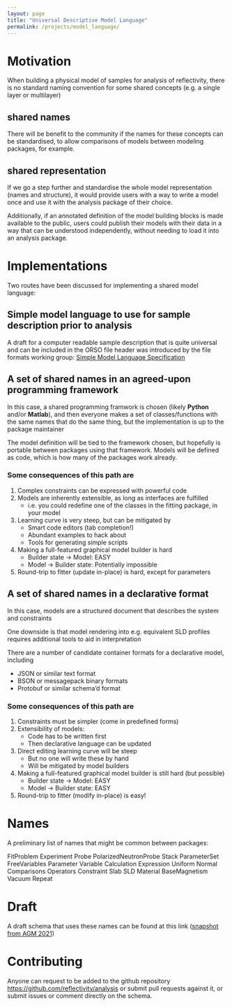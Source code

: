 ```yaml
---
layout: page
title: "Universal Descriptive Model Language"
permalink: /projects/model_language/
---
```


# Motivation
When building a physical model of samples for analysis of reflectivity, there is no standard naming convention for some shared concepts (e.g. a single layer or multilayer)

## shared names
There will be benefit to the community if the names for these concepts can be standardised, to allow comparisons of models between modeling packages, for example.

## shared representation
If we go a step further and standardise the whole model representation (names and structure), it would provide users with a way to write a model once and use it with the analysis package of their choice.  

Additionally, if an annotated definition of the model building blocks is made available to the public, users could publish their models with their data in a way that can be understood independently, without needing to load it into an analysis package.


# Implementations
Two routes have been discussed for implementing a shared model language: 

## Simple model language to use for sample description prior to analysis
A draft for a computer readable sample description that is quite universal and can be included in the ORSO file header was introduced by the file formats working group:
[Simple Model Language Specification](simple_model)

## A set of shared names in an agreed-upon programming framework
In this case, a shared programming framwork is chosen (likely **Python** and/or **Matlab**), and then everyone makes a set of classes/functions with the same names that do the same thing, but the implementation is up to the package maintainer

The model definition will be tied to the framework chosen, but hopefully is portable between packages using that framework.  Models will be defined as code, which is how many of the packages work already.

### Some consequences of this path are
1. Complex constraints can be expressed with powerful code
1. Models are inherently extensible, as long as interfaces are fulfilled
   - i.e. you could redefine one of the classes in the fitting package, in your model
1. Learning curve is very steep, but can be mitigated by
   - Smart code editors (tab completion!)
   - Abundant examples to hack about
   - Tools for generating simple scripts
1. Making a full-featured graphical model builder is hard
   - Builder state -> Model: EASY
   - Model -> Builder state: Potentially impossible
1. Round-trip to fitter (update in-place) is hard, except for parameters

## A set of shared names in a declarative format
In this case, models are a structured document that describes the system and constraints

One downside is that model rendering into e.g. equivalent SLD profiles requires additional tools to aid in interpretation

There are a number of candidate container formats for a declarative model, including
- JSON or similar text format
- BSON or messagepack binary formats
- Protobuf or similar schema’d format

### Some consequences of this path are
1. Constraints must be simpler (come in predefined forms)
1. Extensibility of models:
   - Code has to be written first
   - Then declarative language can be updated
1. Direct editing learning curve will be steep
   - But no one will write these by hand
   - Will be mitigated by model builders
1. Making a full-featured graphical model builder is still hard (but possible)
   - Builder state -> Model: EASY
   - Model -> Builder state: EASY
1. Round-trip to fitter (modify in-place) is easy!

# Names
A preliminary list of names that might be common between packages:

FitProblem
Experiment
Probe
PolarizedNeutronProbe
Stack
ParameterSet
FreeVariables
Parameter
Variable
Calculation
Expression
Uniform
Normal
Comparisons
Operators
Constraint
Slab
SLD
Material
BaseMagnetism
Vacuum
Repeat

# Draft
A draft schema that uses these names can be found at this link ([snapshot from AGM 2021](https://github.com/reflectivity/analysis/blob/75c9b913c2369f8952d3de35a5d284ac474d181b/model_language/refl1d.schema.json))

# Contributing
Anyone can request to be added to the github repository https://github.com/reflectivity/analysis or submit pull requests against it, or submit issues or comment directly on the schema.
